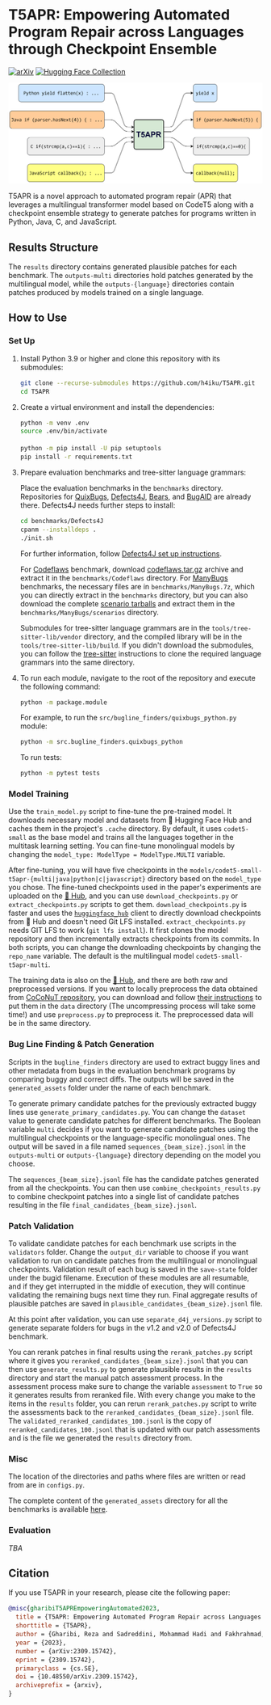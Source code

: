 # T5APR: Empowering Automated Program Repair across Languages through Checkpoint Ensemble
[![arXiv](https://img.shields.io/badge/arXiv-2309.15742-b31b1b.svg)](https://arxiv.org/abs/2309.15742)
[![Hugging Face Collection](https://img.shields.io/badge/🤗_Collection-Data_&_Model-ffd21e.svg)](https://huggingface.co/collections/h4iku/t5apr-6514a09a8f20a8ccf7b07f5d)

![T5APR overview](T5APR.png)

T5APR is a novel approach to automated program repair (APR) that leverages a multilingual transformer model based on CodeT5 along with a checkpoint ensemble strategy to generate patches for programs written in Python, Java, C, and JavaScript.

## Results Structure

The ‍`results` directory contains generated plausible patches for each benchmark. The `outputs-multi` directories hold patches generated by the multilingual model, while the `outputs-{language}` directories contain patches produced by models trained on a single language.


## How to Use 

### Set Up

1. Install Python 3.9 or higher and clone this repository with its submodules:

    ```bash
    git clone --recurse-submodules https://github.com/h4iku/T5APR.git
    cd T5APR
    ```

2. Create a virtual environment and install the dependencies:

    ```bash
    python -m venv .env
    source .env/bin/activate

    python -m pip install -U pip setuptools
    pip install -r requirements.txt
    ```

3. Prepare evaluation benchmarks and tree-sitter language grammars:

    Place the evaluation benchmarks in the `benchmarks` directory. Repositories for [QuixBugs](https://github.com/jkoppel/QuixBugs), [Defects4J](https://github.com/rjust/defects4j/), [Bears](https://github.com/bears-bugs/bears-benchmark), and [BugAID](https://dl.acm.org/doi/abs/10.1145/2950290.2950308) are already there. Defects4J needs further steps to install:

    ```bash
    cd benchmarks/Defects4J
    cpanm --installdeps .
    ./init.sh
    ```
    For further information, follow [Defects4J set up instructions](https://github.com/rjust/defects4j/#setting-up-defects4j).

    For [Codeflaws](https://codeflaws.github.io/) benchmark, download [codeflaws.tar.gz](http://www.comp.nus.edu.sg/%7Erelease/codeflaws/codeflaws.tar.gz) archive and extract it in the `benchmarks/Codeflaws` directory. For [ManyBugs](https://repairbenchmarks.cs.umass.edu/) benchmarks, the necessary files are in `benchmarks/ManyBugs.7z`, which you can directly extract in the `benchmarks` directory, but you can also download the complete [scenario tarballs](https://repairbenchmarks.cs.umass.edu/ManyBugs/scenarios/) and extract them in the `benchmarks/ManyBugs/scenarios` directory.
    
    Submodules for tree-sitter language grammars are in the `tools/tree-sitter-lib/vendor` directory, and the compiled library will be in the `tools/tree-sitter-lib/build`. If you didn't download the submodules, you can follow the [tree-sitter](https://github.com/tree-sitter/py-tree-sitter) instructions to clone the required language grammars into the same directory.

4. To run each module, navigate to the root of the repository and execute the following command:

    ```bash
    python -m package.module
    ```

    For example, to run the `src/bugline_finders/quixbugs_python.py` module:

    ```bash
    python -m src.bugline_finders.quixbugs_python
    ```

    To run tests:

    ```bash
    python -m pytest tests
    ```


### Model Training

Use the `train_model.py` script to fine-tune the pre-trained model. It downloads necessary model and datasets from 🤗 Hugging Face Hub and caches them in the project's `.cache` directory. By default, it uses `codet5-small` as the base model and trains all the languages together in the multitask learning setting. You can fine-tune monolingual models by changing the `model_type: ModelType = ModelType.MULTI` variable.

After fine-tuning, you will have five checkpoints in the `models/codet5-small-t5apr-{multi|java|python|c|javascript}` directory based on the `model_type` you chose. The fine-tuned checkpoints used in the paper's experiments are uploaded on the [🤗 Hub](https://huggingface.co/collections/h4iku/t5apr-6514a09a8f20a8ccf7b07f5d), and you can use `download_checkpoints.py` or `extract_checkpoints.py` scripts to get them. `download_checkpoints.py` is faster and uses the [`huggingface_hub`](https://github.com/huggingface/huggingface_hub) client to directly download checkpoints from 🤗 Hub and doesn't need Git LFS installed. `extract_checkpoints.py` needs GIT LFS to work (`git lfs install`). It first clones the model repository and then incrementally extracts checkpoints from its commits. In both scripts, you can change the downloading checkpoints by changing the `repo_name` variable. The default is the multilingual model `codet5-small-t5apr-multi`.

The training data is also on the [🤗 Hub](https://huggingface.co/collections/h4iku/t5apr-6514a09a8f20a8ccf7b07f5d), and there are both raw and preprocessed versions. If you want to locally preprocess the data obtained from [CoCoNuT repository](https://github.com/lin-tan/CoCoNut-Artifact/releases/tag/training_data_1.0.0), you can download and follow [their instructions](https://github.com/lin-tan/CoCoNut-Artifact/releases/download/training_data_1.0.0/readme.md) to put them in the `data` directory (The uncompressing process will take some time!) and use `preprocess.py` to preprocess it. The preprocessed data will be in the same directory.


### Bug Line Finding & Patch Generation

Scripts in the `bugline_finders` directory are used to extract buggy lines and other metadata from bugs in the evaluation benchmark programs by comparing buggy and correct diffs. The outputs will be saved in the `generated_assets` folder under the name of each benchmark.

To generate primary candidate patches for the previously extracted buggy lines use `generate_primary_candidates.py`. You can change the `dataset` value to generate candidate patches for different benchmarks. The Boolean variable `multi` decides if you want to generate candidate patches using the multilingual checkpoints or the language-specific monolingual ones. The output will be saved in a file named `sequences_{beam_size}.jsonl` in the `outputs-multi` or `outputs-{language}` directory depending on the model you choose.

The `sequences_{beam_size}.jsonl` file has the candidate patches generated from all the checkpoints. You can then use `combine_checkpoints_results.py` to combine checkpoint patches into a single list of candidate patches resulting in the file `final_candidates_{beam_size}.jsonl`.


### Patch Validation

To validate candidate patches for each benchmark use scripts in the `validators` folder. Change the `output_dir` variable to choose if you want validation to run on candidate patches from the multilingual or monolingual checkpoints. Validation result of each bug is saved in the `save-state` folder under the bugid filename. Execution of these modules are all resumable, and if they get interrupted in the middle of execution, they will continue validating the remaining bugs next time they run. Final aggregate results of plausible patches are saved in `plausible_candidates_{beam_size}.jsonl` file.

At this point after validation, you can use `separate_d4j_versions.py` script to generate separate folders for bugs in the v1.2 and v2.0 of Defects4J benchmark.

You can rerank patches in final results using the `rerank_patches.py` script where it gives you `reranked_candidates_{beam_size}.jsonl` that you can then use `generate_results.py` to generate plausible results in the `results` directory and start the manual patch assessment process. In the assessment process make sure to change the variable `assessment` to `True` so it generates results from reranked file. With every change you make to the items in the `results` folder, you can rerun `rerank_patches.py` script to write the assessments back to the `reranked_candidates_{beam_size}.jsonl` file. The `validated_reranked_candidates_100.jsonl` is the copy of `reranked_candidates_100.jsonl` that is updated with our patch assessments and is the file we generated the `results` directory from.


### Misc

The location of the directories and paths where files are written or read from are in `configs.py`.

The complete content of the `generated_assets` directory for all the benchmarks is available [here](https://mega.nz/file/VE8xgbCL#7A0755iOptQonLbQYwnJ2Tw83XBsHq0UiFiJfT-_EcE).


### Evaluation
*TBA*


## Citation

If you use T5APR in your research, please cite the following paper:

```bibtex
@misc{gharibiT5APREmpoweringAutomated2023,
  title = {T5APR: Empowering Automated Program Repair across Languages through Checkpoint Ensemble},
  shorttitle = {T5APR},
  author = {Gharibi, Reza and Sadreddini, Mohammad Hadi and Fakhrahmad, Seyed Mostafa},
  year = {2023},
  number = {arXiv:2309.15742},
  eprint = {2309.15742},
  primaryclass = {cs.SE},
  doi = {10.48550/arXiv.2309.15742},
  archiveprefix = {arxiv},
}
```